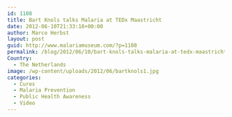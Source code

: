 ```yaml
---
id: 1108
title: Bart Knols talks Malaria at TEDx Maastricht
date: 2012-06-10T21:33:18+00:00
author: Marco Herbst
layout: post
guid: http://www.malariamuseum.com/?p=1108
permalink: /blog/2012/06/10/bart-knols-talks-malaria-at-tedx-maastricht/
Country:
  - The Netherlands
image: /wp-content/uploads/2012/06/bartknols1.jpg
categories:
  - Cures
  - Malaria Prevention
  - Public Health Awareness
  - Video
---
```

